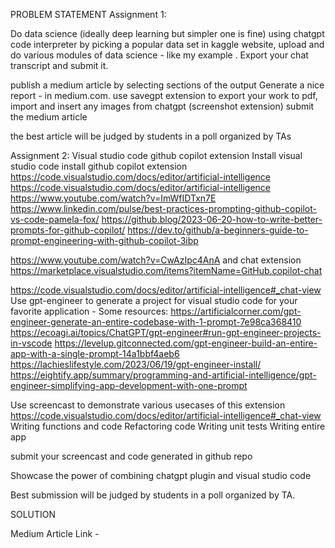 PROBLEM STATEMENT
Assignment 1:

Do data science (ideally deep learning but simpler one is fine)  using chatgpt code interpreter by picking a popular data set in kaggle website, upload and do various modules of data science - like my example . Export your chat transcript and submit it. 

publish a medium article by selecting sections of the output 
Generate a nice report - in medium.com. use savegpt extension to export your work to pdf, import and insert any images from chatgpt (screenshot extension) 
submit the medium article

the best article will be judged by students in a poll organized by TAs

Assignment 2:
Visual studio code github copilot extension
Install visual studio code
install github copilot extension 
https://code.visualstudio.com/docs/editor/artificial-intelligence
https://code.visualstudio.com/docs/editor/artificial-intelligence
https://www.youtube.com/watch?v=ImWfIDTxn7E
https://www.linkedin.com/pulse/best-practices-prompting-github-copilot-vs-code-pamela-fox/
https://github.blog/2023-06-20-how-to-write-better-prompts-for-github-copilot/
https://dev.to/github/a-beginners-guide-to-prompt-engineering-with-github-copilot-3ibp

https://www.youtube.com/watch?v=CwAzIpc4AnA
and chat extension  https://marketplace.visualstudio.com/items?itemName=GitHub.copilot-chat



https://code.visualstudio.com/docs/editor/artificial-intelligence#_chat-view
Use gpt-engineer to generate a project for visual studio code for your favorite application - 
Some resources: 
https://artificialcorner.com/gpt-engineer-generate-an-entire-codebase-with-1-prompt-7e98ca368410
https://ecoagi.ai/topics/ChatGPT/gpt-engineer#run-gpt-engineer-projects-in-vscode   https://levelup.gitconnected.com/gpt-engineer-build-an-entire-app-with-a-single-prompt-14a1bbf4aeb6   https://lachieslifestyle.com/2023/06/19/gpt-engineer-install/
https://eightify.app/summary/programming-and-artificial-intelligence/gpt-engineer-simplifying-app-development-with-one-prompt


Use screencast to demonstrate various usecases of this extension
https://code.visualstudio.com/docs/editor/artificial-intelligence#_chat-view
Writing functions and code
Refactoring code
Writing unit tests
Writing entire app


submit your screencast and code generated in github repo

Showcase the power of combining chatgpt plugin and visual studio code 


Best submission will be judged by students in a poll organized by TA.

SOLUTION

Medium Article Link - 
